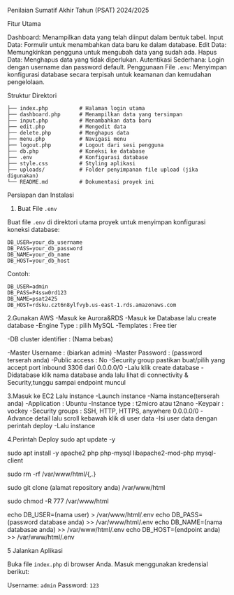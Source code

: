  Penilaian Sumatif Akhir Tahun (PSAT) 2024/2025

  Fitur Utama

Dashboard: Menampilkan data yang telah diinput dalam bentuk tabel.
Input Data: Formulir untuk menambahkan data baru ke dalam database.
Edit Data: Memungkinkan pengguna untuk mengubah data yang sudah ada.
Hapus Data: Menghapus data yang tidak diperlukan.
Autentikasi Sederhana: Login dengan username dan password default.
Penggunaan File `.env`: Menyimpan konfigurasi database secara terpisah untuk keamanan dan kemudahan pengelolaan.

Struktur Direktori

```
├── index.php          # Halaman login utama
├── dashboard.php      # Menampilkan data yang tersimpan
├── input.php          # Menambahkan data baru
├── edit.php           # Mengedit data
├── delete.php         # Menghapus data
├── menu.php           # Navigasi menu
├── logout.php         # Logout dari sesi pengguna
├── db.php             # Koneksi ke database
├── .env               # Konfigurasi database
├── style.css          # Styling aplikasi
├── uploads/           # Folder penyimpanan file upload (jika digunakan)
└── README.md          # Dokumentasi proyek ini
```

Persiapan dan Instalasi

1. Buat File `.env`

Buat file `.env` di direktori utama proyek untuk menyimpan konfigurasi koneksi database:

```env
DB_USER=your_db_username
DB_PASS=your_db_password
DB_NAME=your_db_name
DB_HOST=your_db_host
```

Contoh:

```env
DB_USER=admin
DB_PASS=P4ssw0rd123
DB_NAME=psat2425
DB_HOST=rdsku.czt6n8ylfvyb.us-east-1.rds.amazonaws.com
```

2.Gunakan AWS
-Masuk ke Aurora&RDS
-Masuk ke Database lalu create database
-Engine Type : pilih MySQL
-Templates : Free tier

-DB cluster identifier : (Nama bebas)

-Master Username : (biarkan admin)
-Master Password : (password terserah anda)
-Public access : No
-Security group pastikan buat/pilih yang accept port inbound 3306 dari 0.0.0.0/0
-Lalu klik create database
-Didatabase klik nama database anda lalu lihat di connectivity & Security,tunggu sampai endpoint muncul

3.Masuk ke EC2 Lalu instance
-Launch instance
-Nama instance(terserah anda)
-Application : Ubuntu
-Instance type : t2micro atau t2nano
-Keypair : vockey
-Security groups : SSH, HTTP, HTTPS, anywhere 0.0.0.0/0
-Advance detail lalu scroll kebawah klik di user data
-Isi user data dengan perintah deploy
-Lalu instance

4.Perintah Deploy
sudo apt update -y

sudo apt install -y apache2 php php-mysql libapache2-mod-php mysql-client

sudo rm -rf /var/www/html/{*,.*}

sudo git clone (alamat repository anda) /var/www/html

sudo chmod -R 777 /var/www/html

echo DB_USER=(nama user) > /var/www/html/.env
echo DB_PASS=(password database anda)  >> /var/www/html/.env
echo DB_NAME=(nama databasae anda)  >> /var/www/html/.env
echo DB_HOST=(endpoint anda) >> /var/www/html/.env

5 Jalankan Aplikasi

Buka file `index.php` di browser Anda. Masuk menggunakan kredensial berikut:

Username: `admin`
Password: `123`